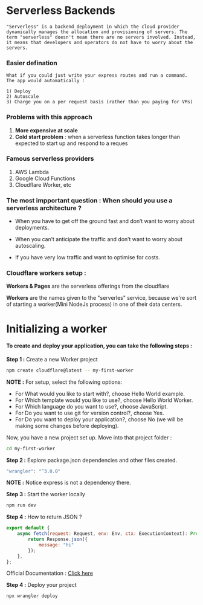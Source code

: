 # Serverless Backends

    "Serverless" is a backend deployment in which the cloud provider dynamically manages the allocation and provisioning of servers. The term "serverless" doesn't mean there are no servers involved. Instead, it means that developers and operators do not have to worry about the servers.

### Easier defination
    What if you could just write your express routes and run a command. The app would automatically :

    1) Deploy
    2) Autoscale
    3) Charge you on a per request basis (rather than you paying for VMs)

### Problems with this approach

1) **More expensive at scale**
2) **Cold start problem** : when a serverless function takes longer than expected to start up and respond to a reques

### Famous serverless providers

1) AWS Lambda
2) Google Cloud Functions
3) Cloudflare Worker, etc

### The most impportant question : When should you use a serverless architecture ?

- When you have to get off the ground fast and don’t want to worry about deployments.

- When you can’t anticipate the traffic and don’t want to worry about autoscaling.

- If you have very low traffic and want to optimise for costs.

### Cloudflare workers setup :  

**Workers & Pages** are the serverless offerings from the cloudflare

**Workers** are the names given to the "serverles" service, because we're sort of starting a worker(Mini NodeJs process) in one of their data centers.

<!-- _______________________________________________ -->

# Initializing a worker

#### To create and deploy your application, you can take the following steps : 

**Step 1 :** Create a new Worker project
```bash
npm create cloudflare@latest -- my-first-worker
```
**NOTE :** For setup, select the following options:

- For What would you like to start with?, choose Hello World example.
- For Which template would you like to use?, choose Hello World Worker.
- For Which language do you want to use?, choose JavaScript.
- For Do you want to use git for version control?, choose Yes.
- For Do you want to deploy your application?, choose No (we will be making some changes before deploying).

Now, you have a new project set up. Move into that project folder :
```bash
cd my-first-worker
```

**Step 2 :** Explore package.json dependencies and other files created.
```javascript
"wrangler": "^3.0.0"
```
**NOTE :** Notice express is not a dependency there.

**Step 3 :** Start the worker locally
```bash
npm run dev
```

**Step 4 :** How to return JSON ?
```javascript
export default {
	async fetch(request: Request, env: Env, ctx: ExecutionContext): Promise<Response> {
		return Response.json({
			message: "hi"
		});
	},
};
```

Official Documentation : [Click here](https://developers.cloudflare.com/workers/get-started/guide/)

**Step 4 :** Deploy your project

```bash
npx wrangler deploy
```